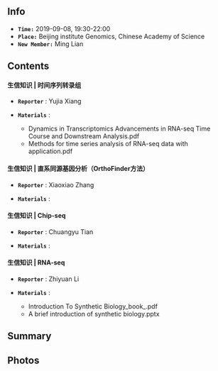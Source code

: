 ## Info

+ **`Time:`** 2019-09-08, 19:30-22:00
+ **`Place:`** Beijing institute Genomics, Chinese Academy of Science
+ **`New Member:`** Ming Lian

## Contents
#### 生信知识 | 时间序列转录组
+ **`Reporter`** : Yujia Xiang
  
+ **`Materials`** : 
  + Dynamics in Transcriptomics Advancements in RNA-seq Time Course and Downstream Analysis.pdf 
  + Methods for time series analysis of RNA-seq data with application.pdf

#### 生信知识 | 直系同源基因分析（OrthoFinder方法）
+ **`Reporter`** : Xiaoxiao Zhang
  
+ **`Materials`** : 
  
#### 生信知识 | Chip-seq
+ **`Reporter`** : Chuangyu Tian
  
+ **`Materials`** : 

#### 生信知识 | RNA-seq
+ **`Reporter`** : Zhiyuan Li
  
+ **`Materials`** : 
  + Introduction To Synthetic Biology_book_.pdf
  + A brief introduction of synthetic biology.pptx

## Summary

## Photos